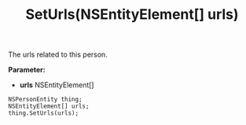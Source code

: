 ﻿---
uid: crmscript_ref_NSPersonEntity_SetUrls
title: SetUrls(NSEntityElement[] urls)
intellisense: NSPersonEntity.SetUrls
keywords: NSPersonEntity, GetUrls
so.topic: reference
---

The urls related to this person.

**Parameter:** 
 - **urls** NSEntityElement[]

```crmscript
NSPersonEntity thing;
NSEntityElement[] urls;
thing.SetUrls(urls);
```

